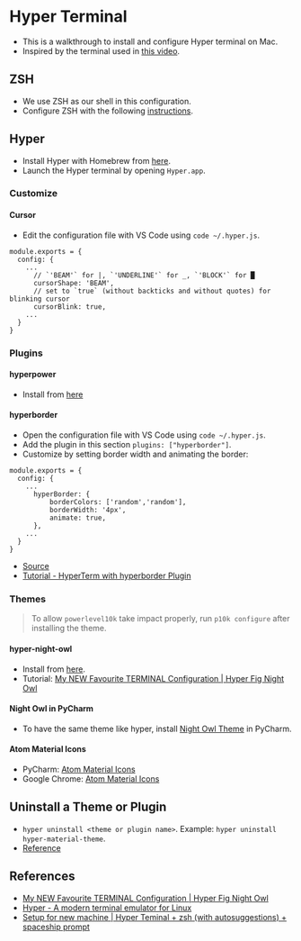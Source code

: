 # Hyper Terminal

* This is a walkthrough to install and configure Hyper terminal on Mac.
* Inspired by the terminal used in [this video](https://youtu.be/oe21Nlq8GS4).

## ZSH

* We use ZSH as our shell in this configuration.
* Configure ZSH with the following [instructions](../zsh).

## Hyper

* Install Hyper with Homebrew from [here](https://formulae.brew.sh/cask/hyper).
* Launch the Hyper terminal by opening `Hyper.app`.

### Customize

#### Cursor

* Edit the configuration file with VS Code using `code ~/.hyper.js`.

```
module.exports = {
  config: {
    ...
      // `'BEAM'` for |, `'UNDERLINE'` for _, `'BLOCK'` for █
      cursorShape: 'BEAM',
      // set to `true` (without backticks and without quotes) for blinking cursor
      cursorBlink: true,
    ...
  }
}
```

### Plugins

#### hyperpower

* Install from [here](https://hyper.is/store/hyperpower)

#### hyperborder

* Open the configuration file with VS Code using `code ~/.hyper.js`.
* Add the plugin in this section `plugins: ["hyperborder"]`.
* Customize by setting border width and animating the border:
```
module.exports = {
  config: {
    ...
      hyperBorder: {
          borderColors: ['random','random'],
          borderWidth: '4px',
          animate: true,
      },
    ...
  }
}
```
* [Source](https://github.com/webmatze/hyperborder)
* [Tutorial - HyperTerm with hyperborder Plugin](https://youtu.be/SfDWJRaqdLA)

### Themes

> To allow `powerlevel10k` take impact properly, run `p10k configure` after installing the theme.

#### hyper-night-owl

* Install from [here](https://hyper.is/store/hyper-night-owl).
* Tutorial: [My NEW Favourite TERMINAL Configuration | Hyper Fig Night Owl](https://youtu.be/QsXbY33EX9w)

#### Night Owl in PyCharm

* To have the same theme like hyper, install [Night Owl Theme](https://plugins.jetbrains.com/plugin/12262-night-owl-theme) in PyCharm.

#### Atom Material Icons

* PyCharm: [Atom Material Icons](https://plugins.jetbrains.com/plugin/10044-atom-material-icons)
* Google Chrome: [Atom Material Icons](https://chrome.google.com/webstore/detail/atom-material-icons/pljfkbaipkidhmaljaaakibigbcmmpnc)

## Uninstall a Theme or Plugin

* `hyper uninstall <theme or plugin name>`. Example: `hyper uninstall hyper-material-theme`.
* [Reference](https://stackoverflow.com/questions/62668216/how-can-i-change-the-theme-of-my-hyper-terminal-downloaded-from-hyper-is)

## References

* [My NEW Favourite TERMINAL Configuration | Hyper Fig Night Owl](https://youtu.be/QsXbY33EX9w)
* [Hyper - A modern terminal emulator for Linux](https://youtu.be/u8_HwJjbKHA)
* [Setup for new machine | Hyper Teminal + zsh (with autosuggestions) + spaceship prompt](https://gist.github.com/xavianaxw/8e75ff37adc45bc9d3d62ada2e72ff3f)
